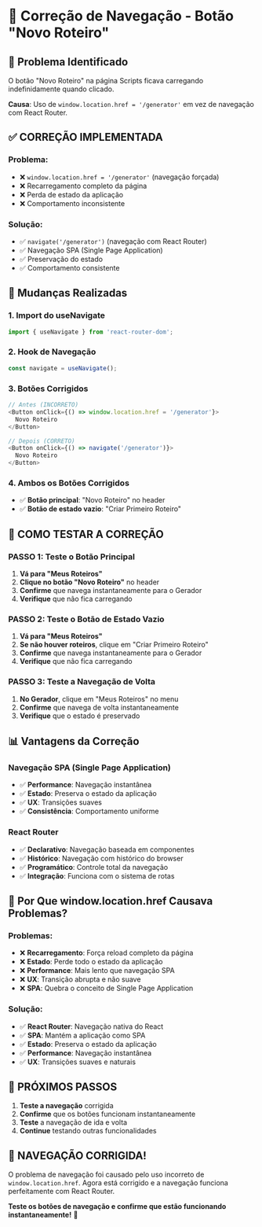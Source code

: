 # 🔧 Correção de Navegação - Botão "Novo Roteiro"

## 🚨 **Problema Identificado**

O botão "Novo Roteiro" na página Scripts ficava carregando indefinidamente quando clicado.

**Causa**: Uso de `window.location.href = '/generator'` em vez de navegação com React Router.

## ✅ **CORREÇÃO IMPLEMENTADA**

### **Problema:**
- ❌ `window.location.href = '/generator'` (navegação forçada)
- ❌ Recarregamento completo da página
- ❌ Perda de estado da aplicação
- ❌ Comportamento inconsistente

### **Solução:**
- ✅ `navigate('/generator')` (navegação com React Router)
- ✅ Navegação SPA (Single Page Application)
- ✅ Preservação do estado
- ✅ Comportamento consistente

## 🔧 **Mudanças Realizadas**

### **1. Import do useNavigate**
```typescript
import { useNavigate } from 'react-router-dom';
```

### **2. Hook de Navegação**
```typescript
const navigate = useNavigate();
```

### **3. Botões Corrigidos**
```typescript
// Antes (INCORRETO)
<Button onClick={() => window.location.href = '/generator'}>
  Novo Roteiro
</Button>

// Depois (CORRETO)
<Button onClick={() => navigate('/generator')}>
  Novo Roteiro
</Button>
```

### **4. Ambos os Botões Corrigidos**
- ✅ **Botão principal**: "Novo Roteiro" no header
- ✅ **Botão de estado vazio**: "Criar Primeiro Roteiro"

## 🧪 **COMO TESTAR A CORREÇÃO**

### **PASSO 1: Teste o Botão Principal**
1. **Vá para "Meus Roteiros"**
2. **Clique no botão "Novo Roteiro"** no header
3. **Confirme** que navega instantaneamente para o Gerador
4. **Verifique** que não fica carregando

### **PASSO 2: Teste o Botão de Estado Vazio**
1. **Vá para "Meus Roteiros"**
2. **Se não houver roteiros**, clique em "Criar Primeiro Roteiro"
3. **Confirme** que navega instantaneamente para o Gerador
4. **Verifique** que não fica carregando

### **PASSO 3: Teste a Navegação de Volta**
1. **No Gerador**, clique em "Meus Roteiros" no menu
2. **Confirme** que navega de volta instantaneamente
3. **Verifique** que o estado é preservado

## 📊 **Vantagens da Correção**

### **Navegação SPA (Single Page Application)**
- ✅ **Performance**: Navegação instantânea
- ✅ **Estado**: Preserva o estado da aplicação
- ✅ **UX**: Transições suaves
- ✅ **Consistência**: Comportamento uniforme

### **React Router**
- ✅ **Declarativo**: Navegação baseada em componentes
- ✅ **Histórico**: Navegação com histórico do browser
- ✅ **Programático**: Controle total da navegação
- ✅ **Integração**: Funciona com o sistema de rotas

## 🚨 **Por Que window.location.href Causava Problemas?**

### **Problemas:**
- ❌ **Recarregamento**: Força reload completo da página
- ❌ **Estado**: Perde todo o estado da aplicação
- ❌ **Performance**: Mais lento que navegação SPA
- ❌ **UX**: Transição abrupta e não suave
- ❌ **SPA**: Quebra o conceito de Single Page Application

### **Solução:**
- ✅ **React Router**: Navegação nativa do React
- ✅ **SPA**: Mantém a aplicação como SPA
- ✅ **Estado**: Preserva o estado da aplicação
- ✅ **Performance**: Navegação instantânea
- ✅ **UX**: Transições suaves e naturais

## 🚀 **PRÓXIMOS PASSOS**

1. **Teste a navegação** corrigida
2. **Confirme** que os botões funcionam instantaneamente
3. **Teste** a navegação de ida e volta
4. **Continue** testando outras funcionalidades

## 🎉 **NAVEGAÇÃO CORRIGIDA!**

O problema de navegação foi causado pelo uso incorreto de `window.location.href`. Agora está corrigido e a navegação funciona perfeitamente com React Router.

**Teste os botões de navegação e confirme que estão funcionando instantaneamente!** 🚀
